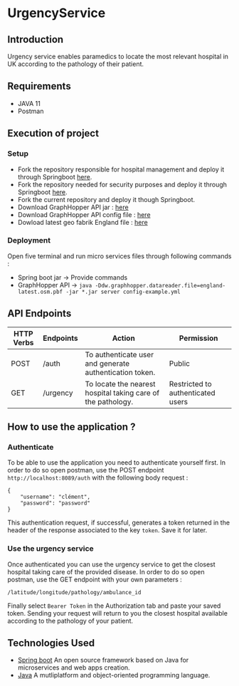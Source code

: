 # UrgencyService

## Introduction
Urgency service enables paramedics to locate the most relevant hospital in UK according to the pathology of their patient.

## Requirements
* JAVA 11
* Postman

## Execution of project
### Setup
* Fork the repository responsible for hospital management and deploy it through Springboot [here](https://github.com/cjour/HospitalManagementService).
* Fork the repository needed for security purposes and deploy it through Springboot [here](https://github.com/cjour/SecurityService).
* Fork the current repository and deploy it though Springboot. 
* Download GraphHopper API jar : [here](https://repo1.maven.org/maven2/com/graphhopper/graphhopper-web/7.0/graphhopper-web-7.0.jar)
* Download GraphHopper API config file : [here](https://raw.githubusercontent.com/graphhopper/graphhopper/7.x/config-example.yml)
* Dowload latest geo fabrik England file : [here](https://download.geofabrik.de/europe/great-britain/england-latest.osm.pbf)

### Deployment
Open five terminal and run micro services files through following commands :
* Spring boot jar -> Provide commands
* GraphHopper API -> `java -Ddw.graphhopper.datareader.file=england-latest.osm.pbf -jar *.jar server config-example.yml`

## API Endpoints
| HTTP Verbs | Endpoints | Action | Permission
| --- | --- | --- | --- |
| POST | /auth | To authenticate user and generate authentication token. | Public
| GET | /urgency | To locate the nearest hospital taking care of the pathology. | Restricted to authenticated users

## How to use the application ?
### Authenticate
To be able to use the application you need to authenticate yourself first.
In order to do so open postman, use the POST endpoint `http://localhost:8089/auth` with the following body request :
```
{
    "username": "clément",
    "password": "password"
}
```
This authentication request, if successful, generates a token returned in the header of the response associated to the key `token`. Save it for later.

### Use the urgency service
Once authenticated you can use the urgency service to get the closest hospital taking care of the provided disease.
In order to do so open postman, use the GET endpoint with your own parameters :
```
/latitude/longitude/pathology/ambulance_id
```
Finally select `Bearer Token` in the Authorization tab and paste your saved token.
Sending your request will return to you the closest hospital available according to the pathology of your patient.

## Technologies Used
* [Spring boot](https://spring.io/projects/spring-boot) An open source framework based on Java for microservices and web apps creation.
* [Java](https://www.java.com/fr/) A mutliplatform and object-oriented programming language.
